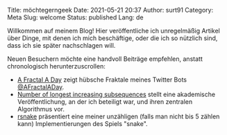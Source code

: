 Title: möchtegerngeek
Date: 2021-05-21 20:37
Author: surt91
Category: Meta
Slug: welcome
Status: published
Lang: de

Willkommen auf meinem Blog! Hier veröffentliche ich unregelmäßig
Artikel über Dinge, mit denen ich mich beschäftige, oder die ich
so nützlich sind, dass ich sie später nachschlagen will.

Neuen Besuchern möchte eine handvoll Beiträge empfehlen, anstatt
chronologisch herunterzuscrollen:

* [A Fractal A Day]({filename}/randomFractals.md)
   zeigt hübsche Fraktale meines Twitter Bots [@AFractalADay](https://twitter.com/AFractalADay).
* [Number of longest increasing subsequences]({filename}/paper-lis.md)
   stellt eine akademische Veröffentlichung, an der ich beteiligt war,
   und ihren zentralen Algorithmus vor.
* [rsnake]({filename}/rsnake.md) präsentiert eine meiner unzähligen (falls man nicht bis 5 zählen kann)
   Implementierungen des Spiels "snake".

